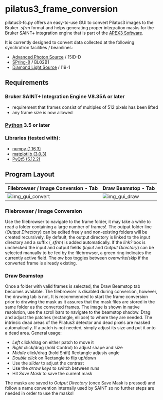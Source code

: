 # pilatus3_frame_conversion

pilatus3-fc.py offers an easy-to-use GUI to convert Pilatus3 images to the Bruker *.sfrm* format and helps generating proper integration masks for the Bruker SAINT+ integration engine that is part of the [APEX3 Software](https://www.bruker.com/products/x-ray-diffraction-and-elemental-analysis/single-crystal-x-ray-diffraction/sc-xrd-software/overview/sc-xrd-software/apex3.html).

It is currently designed to convert data collected at the following synchrotron facilities / beamlines:
  - [Advanced Photon Source](https://www.aps.anl.gov/) / 15ID-D
  - [SPring-8](http://www.spring8.or.jp/en/) / BL02B1
  - [Diamond Light Source](https://www.diamond.ac.uk/Home.html) / I19-1

## Requirements

### Bruker SAINT+ Integration Engine V8.35A or later
  - requirement that frames consist of multiples of 512 pixels has been lifted
  - any frame size is now allowed

### [Python](https://www.python.org/) 3.5 or later

### Libraries (tested with):
  - [numpy (1.16.3)](https://www.numpy.org/)
  - [matplotlib (3.0.3)](https://matplotlib.org/)
  - [PyQt5 (5.12.2)](https://www.riverbankcomputing.com/software/pyqt/intro/)

## Program Layout
Filebrowser / Image Conversion - Tab | Draw Beamstop - Tab
------------------------------------ | -------------------
![img_gui_convert](https://user-images.githubusercontent.com/48315771/57973478-82a81c00-79a9-11e9-88e6-2addb86d70c7.png) | ![img_gui_draw](https://user-images.githubusercontent.com/48315771/57973484-9a7fa000-79a9-11e9-9144-379d21f10f01.png)

### Filebrowser / Image Conversion
Use the filebrowser to navigate to the frame folder, it may take a while to read a folder containing a large number of frames!. The output folder line (*Output Directory*) can be edited freely and non-existing folders will be created recursively. By default, the output directory is linked to the input directory and a suffix (*_sfrm*) is added automatically. If the *link?* box is unchecked the input and output fields (*Input* and *Output Directory*) can be selected manually to be fed by the filebrowser, a green ring indicates the currently active field. The *ow* box toggles between overwrite/skip if the converted frame is already existing.

### Draw Beamstop
Once a folder with valid frames is selected, the Draw Beamstop tab becomes available. The filebrowser is disabled during conversion, however, the drawing tab is not. It is recommended to start the frame conversion prior to drawing the mask as it assures that the mask files are stored in the same folder as the converted frames. The image is shown in native resolution, use the scroll bars to navigate to the beamstop shadow. Drag and adjust the patches (rectangle, ellipse) to where they are needed. The intrinsic dead areas of the Pilatus3 detector and dead pixels are masked automatically. If a patch is not needed, simply adjust its size and put it onto a dead area. General usage:
 - *Left* click/drag on either patch to move it
 - *Right* click/drag (hold Control) to adjust shape and size
 - *Middle* click/drag (hold Shift) Rectangle adjusts angle
 - *Double click* on Rectangle to flip up/down
 - Use the *slider* to adjust the contrast
 - Use the *arrow keys* to switch between runs
 - Hit *Save Mask* to save the current mask

The masks are saved to *Output Directory* (once Save Mask is pressed) and follow a name convention internally used by SAINT so no further steps are needed in order to use the masks!
